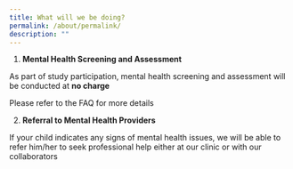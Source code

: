 ```yaml
---
title: What will we be doing?
permalink: /about/permalink/
description: ""
---
```

1. **Mental Health Screening and Assessment**

As part of study participation, mental health screening and assessment will be conducted at **no charge**

Please refer to the FAQ for more details

2. **Referral to Mental Health Providers**

If your child indicates any signs of mental health issues, we will be able to refer him/her to seek professional help either at our clinic or with our collaborators